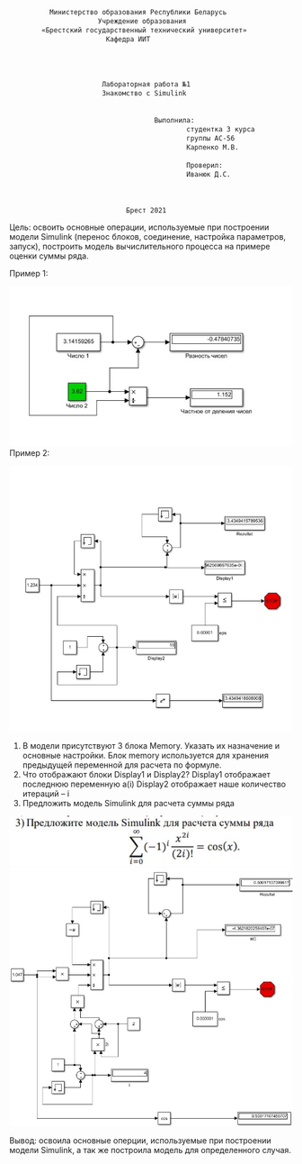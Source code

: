             
              Министерство образования Республики Беларусь
                          Учреждение образования 
            «Брестский государственный технический университет»
                            Кафедра ИИТ




                           Лабораторная работа №1 
                           Знакомство с Simulink


	                                	Выполнила:
                                                студентка 3 курса
                                                группы АС-56
                                                Карпенко М.В.

                                                Проверил:
                                                Иванюк Д.С.



                                 Брест 2021

Цель: освоить основные операции, используемые при построении модели Simulink (перенос блоков, соединение, настройка параметров, запуск), построить модель вычислительного процесса на примере оценки суммы ряда.

Пример 1:

![Screenshot](../src/1.jpg)
Пример 2:

![Screenshot](../src/2.jpg)

1. В модели присутствуют 3 блока Memory. Указать их назначение и основные настройки.
Блок memory используется для хранения предыдущей переменной для расчета по формуле.
2. Что отображают блоки Display1 и Display2?
Display1 отображает последнюю переменную a(i)
Display2 отображает наше количество итераций – i
3. Предложить модель Simulink для расчета суммы ряда

![Screenshot](../src/3.jpg)
![Screenshot](../src/4.jpg)

Вывод: освоила основные оперции, используемые при построении модели Simulink, а так же построила модель для определенного случая. 

